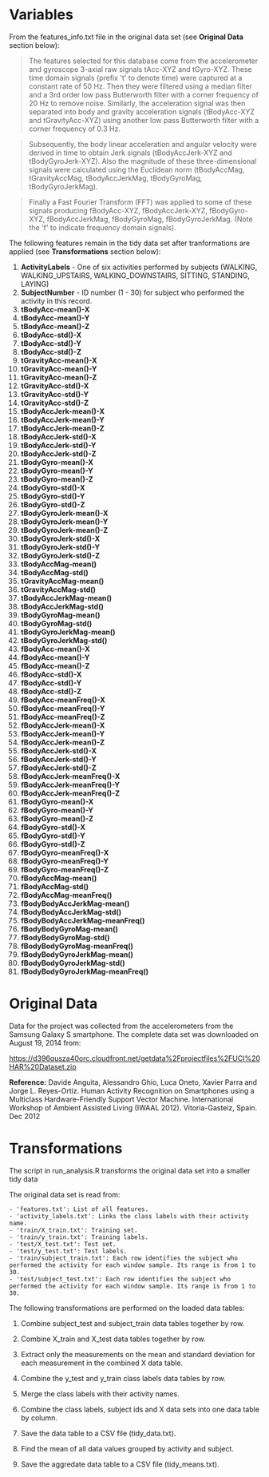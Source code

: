 Variables
=========
From the features_info.txt file in the original data set (see **Original Data** section below):

> The features selected for this database come from the accelerometer and gyroscope 3-axial raw signals tAcc-XYZ and tGyro-XYZ. These time domain signals (prefix 't' to denote time) were captured at a constant rate of 50 Hz. Then they were filtered using a median filter and a 3rd order low pass Butterworth filter with a corner frequency of 20 Hz to remove noise. Similarly, the acceleration signal was then separated into body and gravity acceleration signals (tBodyAcc-XYZ and tGravityAcc-XYZ) using another low pass Butterworth filter with a corner frequency of 0.3 Hz. 

> Subsequently, the body linear acceleration and angular velocity were derived in time to obtain Jerk signals (tBodyAccJerk-XYZ and tBodyGyroJerk-XYZ). Also the magnitude of these three-dimensional signals were calculated using the Euclidean norm (tBodyAccMag, tGravityAccMag, tBodyAccJerkMag, tBodyGyroMag, tBodyGyroJerkMag). 

> Finally a Fast Fourier Transform (FFT) was applied to some of these signals producing fBodyAcc-XYZ, fBodyAccJerk-XYZ, fBodyGyro-XYZ, fBodyAccJerkMag, fBodyGyroMag, fBodyGyroJerkMag. (Note the 'f' to indicate frequency domain signals). 

The following features remain in the tidy data set after tranformations are applied (see **Transformations** section below):

1. **ActivityLabels** - One of six activities performed by subjects (WALKING, WALKING_UPSTAIRS, WALKING_DOWNSTAIRS, SITTING, STANDING, LAYING)
2. **SubjectNumber** - ID number (1 - 30) for subject who performed the activity in this record.
3. **tBodyAcc-mean()-X**  
4. **tBodyAcc-mean()-Y**  
5. **tBodyAcc-mean()-Z**  
6. **tBodyAcc-std()-X**  
7. **tBodyAcc-std()-Y**  
8. **tBodyAcc-std()-Z**  
9. **tGravityAcc-mean()-X**  
10. **tGravityAcc-mean()-Y**  
11. **tGravityAcc-mean()-Z**  
12. **tGravityAcc-std()-X**  
13. **tGravityAcc-std()-Y**  
14. **tGravityAcc-std()-Z**  
15. **tBodyAccJerk-mean()-X**  
16. **tBodyAccJerk-mean()-Y**  
17. **tBodyAccJerk-mean()-Z**  
18. **tBodyAccJerk-std()-X**  
19. **tBodyAccJerk-std()-Y**  
20. **tBodyAccJerk-std()-Z**  
21. **tBodyGyro-mean()-X**  
22. **tBodyGyro-mean()-Y**  
23. **tBodyGyro-mean()-Z**  
24. **tBodyGyro-std()-X**  
25. **tBodyGyro-std()-Y**  
26. **tBodyGyro-std()-Z**  
27. **tBodyGyroJerk-mean()-X**  
28. **tBodyGyroJerk-mean()-Y**   
29. **tBodyGyroJerk-mean()-Z**  
30. **tBodyGyroJerk-std()-X**  
31. **tBodyGyroJerk-std()-Y**  
32. **tBodyGyroJerk-std()-Z**  
33. **tBodyAccMag-mean()**  
34. **tBodyAccMag-std()**  
35. **tGravityAccMag-mean()**  
36. **tGravityAccMag-std()**  
37. **tBodyAccJerkMag-mean()**  
38. **tBodyAccJerkMag-std()**  
39. **tBodyGyroMag-mean()**  
40. **tBodyGyroMag-std()**  
41. **tBodyGyroJerkMag-mean()**  
42. **tBodyGyroJerkMag-std()**  
43. **fBodyAcc-mean()-X**  
44. **fBodyAcc-mean()-Y**  
45. **fBodyAcc-mean()-Z**  
46. **fBodyAcc-std()-X**  
47. **fBodyAcc-std()-Y**   
48. **fBodyAcc-std()-Z**  
49. **fBodyAcc-meanFreq()-X**  
50. **fBodyAcc-meanFreq()-Y**  
51. **fBodyAcc-meanFreq()-Z**  
52. **fBodyAccJerk-mean()-X**  
53. **fBodyAccJerk-mean()-Y**  
54. **fBodyAccJerk-mean()-Z**  
55. **fBodyAccJerk-std()-X**  
56. **fBodyAccJerk-std()-Y**  
57. **fBodyAccJerk-std()-Z**  
58. **fBodyAccJerk-meanFreq()-X**  
59. **fBodyAccJerk-meanFreq()-Y**  
60. **fBodyAccJerk-meanFreq()-Z**  
61. **fBodyGyro-mean()-X**  
63. **fBodyGyro-mean()-Y**  
64. **fBodyGyro-mean()-Z**  
65. **fBodyGyro-std()-X**  
66. **fBodyGyro-std()-Y**  
67. **fBodyGyro-std()-Z**  
68. **fBodyGyro-meanFreq()-X**  
69. **fBodyGyro-meanFreq()-Y**  
70. **fBodyGyro-meanFreq()-Z**  
71. **fBodyAccMag-mean()**  
72. **fBodyAccMag-std()**  
73. **fBodyAccMag-meanFreq()**  
74. **fBodyBodyAccJerkMag-mean()**  
75. **fBodyBodyAccJerkMag-std()**  
76. **fBodyBodyAccJerkMag-meanFreq()**  
77. **fBodyBodyGyroMag-mean()**  
78. **fBodyBodyGyroMag-std()**  
79. **fBodyBodyGyroMag-meanFreq()**  
80. **fBodyBodyGyroJerkMag-mean()**  
81. **fBodyBodyGyroJerkMag-std()**  
82. **fBodyBodyGyroJerkMag-meanFreq()**  

Original Data
=============
Data for the project was collected from the accelerometers from the Samsung Galaxy S smartphone. The complete data set was downloaded on August 19, 2014 from:

https://d396qusza40orc.cloudfront.net/getdata%2Fprojectfiles%2FUCI%20HAR%20Dataset.zip

**Reference:** Davide Anguita, Alessandro Ghio, Luca Oneto, Xavier Parra and Jorge L. Reyes-Ortiz. Human Activity Recognition on Smartphones using a Multiclass Hardware-Friendly Support Vector Machine. International Workshop of Ambient Assisted Living (IWAAL 2012). Vitoria-Gasteiz, Spain. Dec 2012

Transformations
===============
The script in run_analysis.R transforms the original data set into a smaller tidy data

The original data set is read from:

    - 'features.txt': List of all features.
    - 'activity_labels.txt': Links the class labels with their activity name.
    - 'train/X_train.txt': Training set.
    - 'train/y_train.txt': Training labels.
    - 'test/X_test.txt': Test set.
    - 'test/y_test.txt': Test labels.
    - 'train/subject_train.txt': Each row identifies the subject who performed the activity for each window sample. Its range is from 1 to 30.
    - 'test/subject_test.txt': Each row identifies the subject who performed the activity for each window sample. Its range is from 1 to 30.

The following transformations are performed on the loaded data tables:

1. Combine subject_test and subject_train data tables together by row.

2. Combine X_train and X_test data tables together by row.

3. Extract only the measurements on the mean and standard deviation for each measurement in the combined X data table.

4. Combine the y_test and y_train class labels data tables by row.

5. Merge the class labels with their activity names.

6. Combine the class labels, subject ids and X data sets into one data table by column.

7. Save the data table to a CSV file (tidy_data.txt).

8. Find the mean of all data values grouped by activity and subject.

9. Save the aggredate data table to a CSV file (tidy_means.txt).
